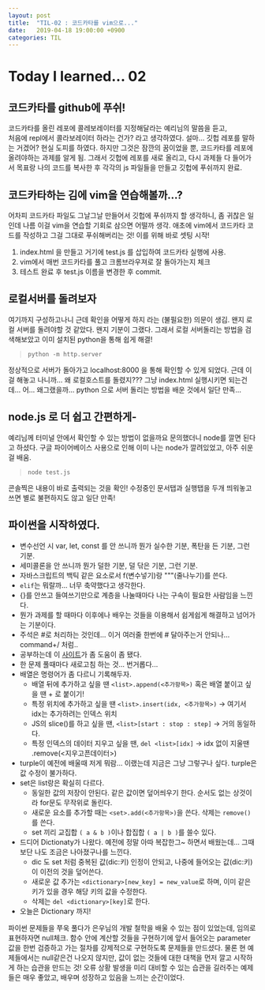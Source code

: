 ```yaml
---
layout: post
title:  "TIL-02 : 코드카타를 vim으로..."
date:   2019-04-18 19:00:00 +0900
categories: TIL
---
```



# Today I learned... 02


## 코드카타를 github에 푸쉬!

코드카타를 올린 레포에 콜레보레이터를 지정해달라는 예리님의 말씀을 듣고,  
처음에 repl에서 콜라보레이터 하라는 건가? 라고 생각하였다. 
설마... 깃헙 레포를 말하는 거겠어? 현실 도피를 하였다.
하지만 그것은 잠깐의 꿈이었을 뿐, 코드카타를 레포에 올려야하는 과제를 알게 됨.
그래서 깃헙에 레포를 새로 올리고, 다시 과제들 다 들어가서 목표랑 나의 코드를 복사한 후
각각의 js 파일들을 만들고 깃헙에 푸쉬까지 완료.

## 코드카타하는 김에 vim을 연습해볼까...?

어차피 코드카타 파일도 그날그날 만들어서 깃헙에 푸쉬까지 할 생각하니,
좀 귀찮은 일인데 나름 이걸 vim을 연습할 기회로 삼으면 어떨까 생각.
애초에 vim에서 코드카타 코드를 작성하고 그걸 그대로 푸쉬해버리는 것!
이를 위해 바로 셋팅 시작!

1. index.html 을 만들고 거기에 test.js 를 삽입하여 코드카타 실행에 사용.
2. vim에서 매번 코드카타를 풀고 크롬브라우져로 잘 돌아가는지 체크
3. 테스트 완료 후 test.js 이름을 변경한 후 commit.

## 로컬서버를 돌려보자

여기까지 구성하고나니 근데 확인을 어떻게 하지 라는 (불필요한) 의문이 생김.
왠지 로컬 서버를 돌려야할 것 같았다. 왠지 기분이 그랬다.
그래서 로컬 서버돌리는 방법을 검색해보았고 이미 설치된 python을 통해 쉽게 해결!

> `python -m http.server`

정상적으로 서버가 돌아가고 localhost:8000 을 통해 확인할 수 있게 되었다.
근데 이걸 해놓고 나니까... 왜 로컬호스트를 돌렸지???
그냥 index.html 실행시키면 되는건데... 어... 왜그랬을까...
python 으로 서버 돌리는 방법을 배운 것에서 일단 만족...

## node.js 로 더 쉽고 간편하게-

예리님께 터미널 안에서 확인할 수 있는 방법이 없을까요 문의했더니 node를 깔면 된다고 하셨다.
구글 파이어베이스 사용으로 인해 이미 나는 node가 깔려있었고, 아주 쉬운 걸 배움.

> `node test.js`

콘솔찍은 내용이 바로 출력되는 것을 확인! 수정중인 문서탭과 실행탭을 두개 띄워놓고 쓰면
별로 불편하지도 않고 일단 만족!

## 파이썬을 시작하였다.

- 변수선언 시 var, let, const 를 안 쓰니까 뭔가 실수한 기분, 폭탄을 든 기분, 그런 기분.
- 세미콜론을 안 쓰니까 뭔가 덜한 기분, 덜 닦은 기분, 그런 기분.
- 자바스크립트의 백틱 같은 요소로서 f(변수넣기)랑 """(줄나누기)를 쓴다.
- `elif`는 뭐랄까... 너무 축약했다고 생각한다.
- {}를 안쓰고 들여쓰기만으로 계층을 나눌때마다 나는 구속이 필요한 사람임을 느낀다.
- 뭔가 과제를 할 때마다 이후에나 배우는 것들을 이용해서 쉽게쉽게 해결하고 넘어가는 기분이다.
- 주석은 #로 처리하는 것인데... 이거 여러줄 한번에 # 달아주는거 안되나... command+/ 처럼..
- 공부하는데 이 [사이트](https://wikidocs.net/2)가 좀 도움이 좀 됐다.
- 한 문제 풀때마다 새로고침 하는 것... 번거롭다...
- 배열은 명령어가 좀 다르니 기록해두자.
  - 배열 뒤에 추가하고 싶을 땐 `<list>.append(<추가항목>)` 혹은 배열 붙이고 싶을 땐 + 로 붙이기!
  - 특정 위치에 추가하고 싶을 땐 `<list>.insert(idx, <추가항목>)` -> 여기서 idx는 추가하려는 인덱스 위치
  - JS의 slice()를 하고 싶을 땐, `<list>[start : stop : step]` -> 거의 동일하다.
  - 특정 인덱스의 데이터 지우고 싶을 땐, `del <list>[idx]` -> idx 없이 지울땐 <list>.remove(<지우고픈데이터>)
- turple이 예전에 배울때 저게 뭐람... 이랬는데 지금은 그냥 그렇구나 싶다. turple은 값 수정이 불가하다.
- set은 list랑은 확실히 다르다.
  - 동일한 값의 저장이 안된다. 같은 값이면 덮어씌우기 한다. 순서도 없는 상것이라 for문도 무작위로 돌린다. 
  - 새로운 요소를 추가할 때는 `<set>.add(<추가항목>)`을 쓴다. 삭제는 `remove()`를 쓴다.
  - set 끼리 교집합 `( a & b )`이나 합집합 `( a | b )`를 쓸수 있다.
- 드디어 Dictionaty가 나왔다. 예전에 정말 아따 복잡한그~ 하면서 배웠는데... 그때보단 나도 조금은 나아졌구나를 느낀다.
  - dic 도 set 처럼 중복된 값(dic:키) 인정이 안되고, 나중에 들어오는 값(dic:키)이 이전의 것을 덮어쓴다.
  - 새로운 값 추가는 `<dictionary>[new_key] = new_value`로 하며, 이미 같은 키가 있을 경우 해당 키의 값을 수정한다.
  - 삭제는 `del <dictionary>[key]`로 한다.
- 오늘은 Dictionary 까지!
  
파이썬 문제들을 쭈욱 풀다가 은우님의 개발 철학을 배울 수 있는 점이 있었는데, 임의로 표현하자면 null체크.
함수 안에 계산할 것들을 구현하기에 앞서 들어오는 parameter값을 한번 검증하고 가는 절차를 강제적으로 구현하도록 문제들을 만드셨다.
물론 현 예제들에서는 null같은건 나오지 않지만, 값이 없는 것들에 대한 대책을 먼저 깔고 시작하게 하는 습관을 만드는 것!
오류 상황 발생을 미리 대비할 수 있는 습관을 길러주는 예제들은 매우 좋았고, 배우며 성장하고 있음을 느끼는 순간이었다.
